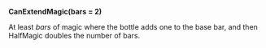 ﻿**CanExtendMagic(bars = 2)**

At least *bars* of magic where the bottle adds one to the base bar, and then HalfMagic doubles the number of bars.
